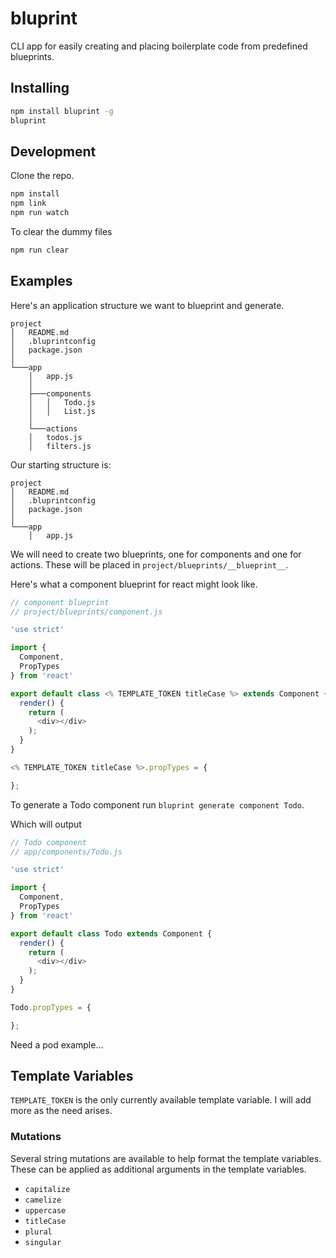 # bluprint

CLI app for easily creating and placing boilerplate code from predefined blueprints.

## Installing

```bash
npm install bluprint -g
bluprint
```

## Development
Clone the repo.

```bash
npm install
npm link
npm run watch
```

To clear the dummy files

```bash
npm run clear
```

## Examples

Here's an application structure we want to blueprint and generate.

```
project
│   README.md
│   .bluprintconfig
│   package.json
│
└───app
    │   app.js
    │
    ├───components
    │   │   Todo.js
    │   │   List.js
    │
    └───actions
    │   todos.js
    │   filters.js
```

Our starting structure is:

```
project
│   README.md
│   .bluprintconfig
│   package.json
│
└───app
    │   app.js
```

We will need to create two blueprints, one for components and one for actions. These will be placed in `project/blueprints/__blueprint__`.

Here's what a component blueprint for react might look like.

```js
// component blueprint
// project/blueprints/component.js

'use strict'

import {
  Component,
  PropTypes
} from 'react'

export default class <% TEMPLATE_TOKEN titleCase %> extends Component {
  render() {
    return (
      <div></div>
    );
  }
}

<% TEMPLATE_TOKEN titleCase %>.propTypes = {

};
```

To generate a Todo component run `bluprint generate component Todo`.

Which will output

```js
// Todo component
// app/components/Todo.js

'use strict'

import {
  Component,
  PropTypes
} from 'react'

export default class Todo extends Component {
  render() {
    return (
      <div></div>
    );
  }
}

Todo.propTypes = {

};
```

Need a pod example...

## Template Variables

`TEMPLATE_TOKEN` is the only currently available template variable. I will add more as the need arises.

### Mutations

Several string mutations are available to help format the template variables. These can be applied as additional arguments in the template variables.

- `capitalize`
- `camelize`
- `uppercase`
- `titleCase`
- `plural`
- `singular`